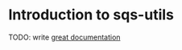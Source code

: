 # Introduction to sqs-utils

TODO: write [great documentation](http://jacobian.org/writing/what-to-write/)
